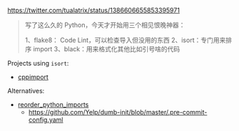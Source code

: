 https://twitter.com/tualatrix/status/1386606655853395971

> 写了这么久的 Python，今天才开始用三个相见恨晚神器：
>
> 1、flake8： Code Lint，可以检查导入但没用的东西
> 2、isort：专门用来排序 import
> 3、black：用来格式化其他比如引号啥的代码

Projects using `isort`:

- [cppimport](https://github.com/tbenthompson/cppimport/blob/a3ac34b575cf586fa762adef7dce1f6c10abcc86/.pre-commit-config.yaml#L15)

Alternatives:

- [reorder_python_imports](https://github.com/asottile/reorder_python_imports)
  - https://github.com/Yelp/dumb-init/blob/master/.pre-commit-config.yaml
